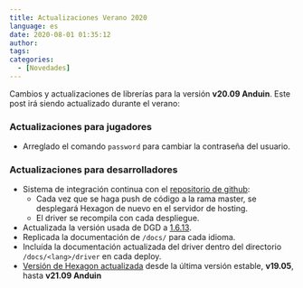```yaml
---
title: Actualizaciones Verano 2020
language: es
date: 2020-08-01 01:35:12
author:
tags:
categories:
  - [Novedades]
---
```


Cambios y actualizaciones de librerías para la versión **v20.09 Anduin**. Este post irá siendo actualizado durante el verano:

### Actualizaciones para jugadores

  * Arreglado el comando `password` para cambiar la contraseña del usuario.

### Actualizaciones para desarrolladores

  * Sistema de integración continua con el [repositorio de github](https://github.com/houseofmaldorne/hexagon):
    * Cada vez que se haga push de código a la rama master, se desplegará Hexagon de nuevo en el servidor de hosting.
    * El driver se recompila con cada despliegue.
  * Actualizada la versión usada de DGD a [1.6.13](https://github.com/dworkin/dgd/tree/1.6.13).
  * Replicada la documentación de `/docs/` para cada idioma.
  * Incluída la documentación actualizada del driver dentro del directorio `/docs/<lang>/driver` en cada deploy.
  * [Versión de Hexagon actualizada](/es/2020/10/05/hexagon-v20-09-anduin/) desde la última versión estable, **v19.05**, hasta **v21.09 Anduin**